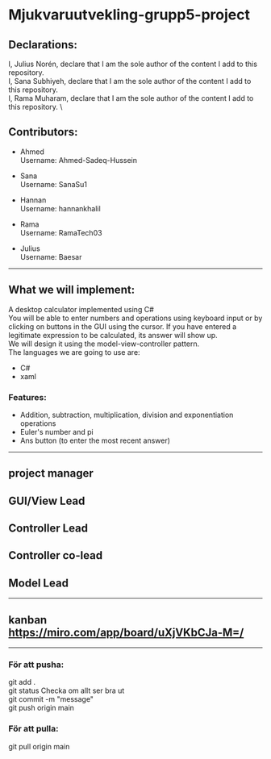 # Mjukvaruutvekling-grupp5-project

## Declarations:
I, Julius Norén, declare that I am the sole author of the content I add to this repository. \
I, Sana Subhiyeh, declare that I am the sole author of the content I add to this repository. \
I, Rama Muharam, declare that I am the sole author of the content I add to this repository. \


## Contributors: 
- Ahmed \
Username: Ahmed-Sadeq-Hussein

- Sana\
Username: SanaSu1

- Hannan\
Username: hannankhalil

- Rama\
Username: RamaTech03

- Julius\
Username: Baesar



---

## What we will implement:
A desktop calculator implemented using C# \
You will be able to enter numbers and operations using keyboard input or by clicking on buttons in the GUI using the cursor. If you have entered a legitimate expression to be calculated, its answer will show up. \
We will design it using the model-view-controller pattern. \
The languages we are going to use are:
- C# 
- xaml

### Features:
- Addition, subtraction, multiplication, division and exponentiation operations
- Euler's number and pi
- Ans button (to enter the most recent answer)

---

## project manager
## GUI/View Lead
## Controller Lead
## Controller co-lead
## Model Lead

---

## kanban https://miro.com/app/board/uXjVKbCJa-M=/


---

### För att pusha: 
git add . \
git status      Checka om allt ser bra ut\
git commit -m "message" \
git push origin main 

### För att pulla:
git pull origin main 
